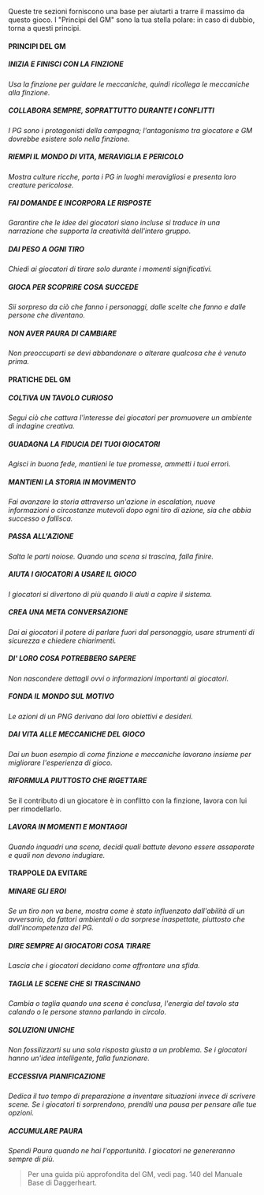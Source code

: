Queste tre sezioni forniscono una base per aiutarti a trarre il massimo da questo gioco. I "Principi del GM" sono la tua stella polare: in caso di dubbio, torna a questi principi.

#### PRINCIPI DEL GM

##### INIZIA E FINISCI CON LA FINZIONE
*Usa la finzione per guidare le meccaniche, quindi ricollega le meccaniche alla finzione.*

##### COLLABORA SEMPRE, SOPRATTUTTO DURANTE I CONFLITTI
*I PG sono i protagonisti della campagna; l'antagonismo tra giocatore e GM dovrebbe esistere solo nella finzione.*

##### RIEMPI IL MONDO DI VITA, MERAVIGLIA E PERICOLO
*Mostra culture ricche, porta i PG in luoghi meravigliosi e presenta loro creature pericolose.*

##### FAI DOMANDE E INCORPORA LE RISPOSTE
*Garantire che le idee dei giocatori siano incluse si traduce in una narrazione che supporta la creatività dell'intero gruppo.*

##### DAI PESO A OGNI TIRO
*Chiedi ai giocatori di tirare solo durante i momenti significativi.*

##### GIOCA PER SCOPRIRE COSA SUCCEDE
*Sii sorpreso da ciò che fanno i personaggi, dalle scelte che fanno e dalle persone che diventano.*

##### NON AVER PAURA DI CAMBIARE
*Non preoccuparti se devi abbandonare o alterare qualcosa che è venuto prima.*

#### PRATICHE DEL GM

##### COLTIVA UN TAVOLO CURIOSO
*Segui ciò che cattura l'interesse dei giocatori per promuovere un ambiente di indagine creativa.*

##### GUADAGNA LA FIDUCIA DEI TUOI GIOCATORI
*Agisci in buona fede, mantieni le tue promesse, ammetti i tuoi erro*ri.

##### MANTIENI LA STORIA IN MOVIMENTO
*Fai avanzare la storia attraverso un'azione in escalation, nuove informazioni o circostanze mutevoli dopo ogni tiro di azione, sia che abbia successo o fallisca.*

##### PASSA ALL'AZIONE
*Salta le parti noiose. Quando una scena si trascina, falla finire.*

##### AIUTA I GIOCATORI A USARE IL GIOCO
*I giocatori si divertono di più quando li aiuti a capire il sistema.*

##### CREA UNA META CONVERSAZIONE
*Dai ai giocatori il potere di parlare fuori dal personaggio, usare strumenti di sicurezza e chiedere chiarimenti.*

##### DI' LORO COSA POTREBBERO SAPERE
*Non nascondere dettagli ovvi o informazioni importanti ai giocatori.*

##### FONDA IL MONDO SUL MOTIVO
*Le azioni di un PNG derivano dai loro obiettivi e desideri.*

##### DAI VITA ALLE MECCANICHE DEL GIOCO
*Dai un buon esempio di come finzione e meccaniche lavorano insieme per migliorare l'esperienza di gioco.*

##### RIFORMULA PIUTTOSTO CHE RIGETTARE
Se il contributo di un giocatore è in conflitto con la finzione, lavora con lui per rimodellarlo.

##### LAVORA IN MOMENTI E MONTAGGI
*Quando inquadri una scena, decidi quali battute devono essere assaporate e quali non devono indugiare.*

#### TRAPPOLE DA EVITARE

##### MINARE GLI EROI
*Se un tiro non va bene, mostra come è stato influenzato dall'abilità di un avversario, da fattori ambientali o da sorprese inaspettate, piuttosto che dall'incompetenza del PG.*

##### DIRE SEMPRE AI GIOCATORI COSA TIRARE
*Lascia che i giocatori decidano come affrontare una sfida.*

##### TAGLIA LE SCENE CHE SI TRASCINANO
*Cambia o taglia quando una scena è conclusa, l'energia del tavolo sta calando o le persone stanno parlando in circolo.*

##### SOLUZIONI UNICHE
*Non fossilizzarti su una sola risposta giusta a un problema. Se i giocatori hanno un'idea intelligente, falla funzionare.*

##### ECCESSIVA PIANIFICAZIONE
*Dedica il tuo tempo di preparazione a inventare situazioni invece di scrivere scene. Se i giocatori ti sorprendono, prenditi una pausa per pensare alle tue opzioni.*

##### ACCUMULARE PAURA
*Spendi Paura quando ne hai l'opportunità. I giocatori ne genereranno sempre di più.*

> Per una guida più approfondita del GM, vedi pag. 140 del  Manuale Base di Daggerheart.